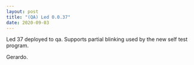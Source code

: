 ```yaml
---
layout: post
title: "(QA) Led 0.0.37"
date: 2020-09-03
---
```


Led 37 deployed to qa.
Supports partial blinking used by the new self test program.

Gerardo.

